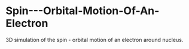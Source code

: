 # Spin---Orbital-Motion-Of-An-Electron
3D simulation of the spin - orbital motion of an electron around nucleus.
